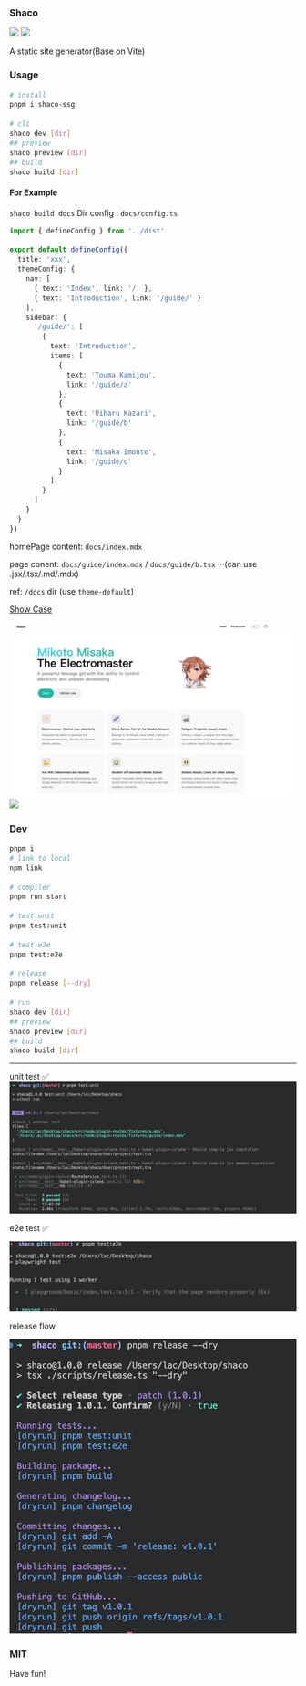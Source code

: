 ### Shaco

[![](https://img.shields.io/bundlephobia/min/shaco-ssg)](https://www.npmjs.com/package/shaco-ssg)
[![](https://img.shields.io/npm/dm/shaco-ssg)](https://www.npmjs.com/package/shaco-ssg)

A static site generator(Base on Vite)

### Usage

```bash
# install
pnpm i shaco-ssg

# cli
shaco dev [dir]
## preview
shaco preview [dir]
## build
shaco build [dir]
```

#### For Example
`shaco build docs`
Dir config : `docs/config.ts`

```typescript
import { defineConfig } from '../dist'

export default defineConfig({
  title: 'xxx',
  themeConfig: {
    nav: [
      { text: 'Index', link: '/' },
      { text: 'Introduction', link: '/guide/' }
    ],
    sidebar: {
      '/guide/': [
        {
          text: 'Introduction',
          items: [
            {
              text: 'Touma Kamijou',
              link: '/guide/a'
            },
            {
              text: 'Uiharu Kazari',
              link: '/guide/b'
            },
            {
              text: 'Misaka Imouto',
              link: '/guide/c'
            }
          ]
        }
      ]
    }
  }
})
```
homePage content: `docs/index.mdx`

page conent: `docs/guide/index.mdx` / `docs/guide/b.tsx` ···(can use .jsx/.tsx/.md/.mdx)

ref: `/docs` dir  (use `theme-default`)

[Show Case](https://laclys.github.io/shaco/build/)

![](demo.jpg)
![](demo2.jpg)

### Dev

```bash
pnpm i
# link to local
npm link

# compiler
pnpm run start

# test:unit
pnpm test:unit

# test:e2e
pnpm test:e2e

# release
pnpm release [--dry]

# run
shaco dev [dir]
## preview
shaco preview [dir]
## build
shaco build [dir]

```

---

unit test ✅
![](./test-passed/unit.png)

e2e test ✅

![](./test-passed/e2e.png)

release flow

![](release-flow.png)

### MIT

Have fun!
